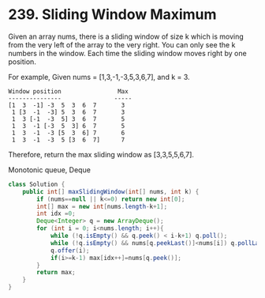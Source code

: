 # 239. Sliding Window Maximum
Given an array nums, there is a sliding window of size k which is moving from the very left of the array to the very right. You can only see the k numbers in the window. Each time the sliding window moves right by one position.

For example,
Given nums = [1,3,-1,-3,5,3,6,7], and k = 3.

```
Window position                Max
---------------               -----
[1  3  -1] -3  5  3  6  7       3
 1 [3  -1  -3] 5  3  6  7       3
 1  3 [-1  -3  5] 3  6  7       5
 1  3  -1 [-3  5  3] 6  7       5
 1  3  -1  -3 [5  3  6] 7       6
 1  3  -1  -3  5 [3  6  7]      7
```

Therefore, return the max sliding window as [3,3,5,5,6,7].

Monotonic queue, Deque

```java
class Solution {
    public int[] maxSlidingWindow(int[] nums, int k) {
        if (nums==null || k<=0) return new int[0];
        int[] max = new int[nums.length-k+1];
        int idx =0;
        Deque<Integer> q = new ArrayDeque();
        for (int i = 0; i<nums.length; i++){
            while (!q.isEmpty() && q.peek() < i-k+1) q.poll();
            while (!q.isEmpty() && nums[q.peekLast()]<nums[i]) q.pollLast();//always make sure the head of q is max element
            q.offer(i);
            if(i>=k-1) max[idx++]=nums[q.peek()];
        }
        return max;
    }
}
```

